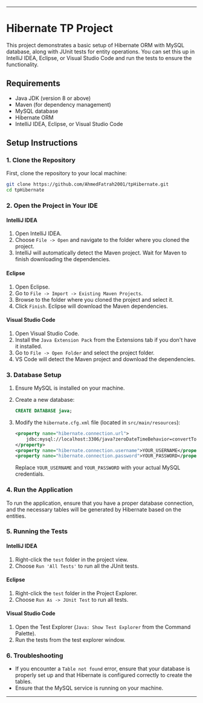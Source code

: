 
---

# Hibernate TP Project

This project demonstrates a basic setup of Hibernate ORM with MySQL database, along with JUnit tests for entity operations. You can set this up in IntelliJ IDEA, Eclipse, or Visual Studio Code and run the tests to ensure the functionality.

## Requirements

- Java JDK (version 8 or above)
- Maven (for dependency management)
- MySQL database
- Hibernate ORM
- IntelliJ IDEA, Eclipse, or Visual Studio Code

## Setup Instructions

### 1. Clone the Repository

First, clone the repository to your local machine:

```bash
git clone https://github.com/AhmedFatrah2001/tpHibernate.git
cd tpHibernate
```

### 2. Open the Project in Your IDE

#### IntelliJ IDEA

1. Open IntelliJ IDEA.
2. Choose `File -> Open` and navigate to the folder where you cloned the project.
3. IntelliJ will automatically detect the Maven project. Wait for Maven to finish downloading the dependencies.

#### Eclipse

1. Open Eclipse.
2. Go to `File -> Import -> Existing Maven Projects`.
3. Browse to the folder where you cloned the project and select it.
4. Click `Finish`. Eclipse will download the Maven dependencies.

#### Visual Studio Code

1. Open Visual Studio Code.
2. Install the `Java Extension Pack` from the Extensions tab if you don't have it installed.
3. Go to `File -> Open Folder` and select the project folder.
4. VS Code will detect the Maven project and download the dependencies.

### 3. Database Setup

1. Ensure MySQL is installed on your machine.
2. Create a new database:

   ```sql
   CREATE DATABASE java;
   ```

3. Modify the `hibernate.cfg.xml` file (located in `src/main/resources`):

   ```xml
   <property name="hibernate.connection.url">
       jdbc:mysql://localhost:3306/java?zeroDateTimeBehavior=convertToNull
   </property>
   <property name="hibernate.connection.username">YOUR_USERNAME</property>
   <property name="hibernate.connection.password">YOUR_PASSWORD</property>
   ```

   Replace `YOUR_USERNAME` and `YOUR_PASSWORD` with your actual MySQL credentials.

### 4. Run the Application

To run the application, ensure that you have a proper database connection, and the necessary tables will be generated by Hibernate based on the entities.

### 5. Running the Tests

#### IntelliJ IDEA

1. Right-click the `test` folder in the project view.
2. Choose `Run 'All Tests'` to run all the JUnit tests.

#### Eclipse

1. Right-click the `test` folder in the Project Explorer.
2. Choose `Run As -> JUnit Test` to run all tests.

#### Visual Studio Code

1. Open the Test Explorer (`Java: Show Test Explorer` from the Command Palette).
2. Run the tests from the test explorer window.

### 6. Troubleshooting

- If you encounter a `Table not found` error, ensure that your database is properly set up and that Hibernate is configured correctly to create the tables.
- Ensure that the MySQL service is running on your machine.

---